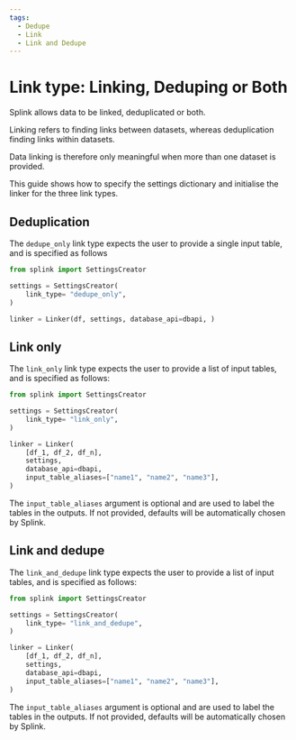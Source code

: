 ```yaml
---
tags:
  - Dedupe
  - Link
  - Link and Dedupe
---
```


# Link type: Linking, Deduping or Both

Splink allows data to be linked, deduplicated or both.

Linking refers to finding links between datasets, whereas deduplication finding links within datasets.

Data linking is therefore only meaningful when more than one dataset is provided.

This guide shows how to specify the settings dictionary and initialise the linker for the three link types.

## Deduplication

The `dedupe_only` link type expects the user to provide a single input table, and is specified as follows

``` python
from splink import SettingsCreator

settings = SettingsCreator(
    link_type= "dedupe_only",
)

linker = Linker(df, settings, database_api=dbapi, )
```

## Link only

The `link_only` link type expects the user to provide a list of input tables, and is specified as follows:

``` python
from splink import SettingsCreator

settings = SettingsCreator(
    link_type= "link_only",
)

linker = Linker(
    [df_1, df_2, df_n],
    settings,
    database_api=dbapi,
    input_table_aliases=["name1", "name2", "name3"],
)
```

The `input_table_aliases` argument is optional and are used to label the tables in the outputs. If not provided, defaults will be automatically chosen by Splink.

## Link and dedupe

The `link_and_dedupe` link type expects the user to provide a list of input tables, and is specified as follows:

``` python
from splink import SettingsCreator

settings = SettingsCreator(
    link_type= "link_and_dedupe",
)

linker = Linker(
    [df_1, df_2, df_n],
    settings,
    database_api=dbapi,
    input_table_aliases=["name1", "name2", "name3"],
)
```

The `input_table_aliases` argument is optional and are used to label the tables in the outputs. If not provided, defaults will be automatically chosen by Splink.
